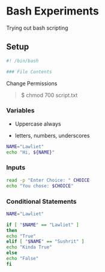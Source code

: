 # Bash Experiments

 Trying out bash scripting


## Setup

```bash
#! /bin/bash

### File Contents
```

Change Permissions

> $ chmod 700 script.txt

### Variables

- Uppercase always

- letters, numbers, underscores

```bash
NAME="Lawliet"
echo "Hi, ${NAME}"
```

### Inputs

```bash
read -p "Enter Choice: " CHOICE
echo "You chose: $CHOICE"
```

### Conditional Statements

```bash
NAME="Lawliet"

if [ "$NAME" == "Lawliet" ]
then
echo "True"
elif [ "$NAME" == "Sushrit" ]
echo "Kinda True"
else
echo "False"
fi
```